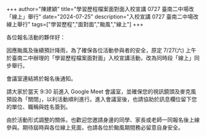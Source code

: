 +++
author="陳建穎"
title="學習歷程檔案面對面入校宣講 0727 臺南二中場改「線上」舉行"
date="2024-07-25"
description="入校宣講 0727 臺南二中場改線上舉行"
tags=["學習歷程","面對面","颱風","線上"]
+++


各位報名活動的夥伴好：

因應颱風及後續預計降雨，為了確保各位活動參與者的安全，原定 7/27(六) 上午於臺南二中辦理的「學習歷程檔案面對面」入校宣講活動，改為同時段「線上」同步舉行。

會議室連結將於報名後通知。

請大家於當天 9:30 前進入 Google Meet 會議室，並確保您的視訊鏡頭及麥克風預設為「關閉」，以利活動順利進行。進入會議室後，也請協助於訊息欄位留下您的單位、職稱與姓名簽到。

由於活動形式調整的關係，也歡迎您邀請身邊的同學、家長或老師一同報名後上線參與。期待屆時與各位線上見面，也請各位於颱風期間務必留意自身安全。
